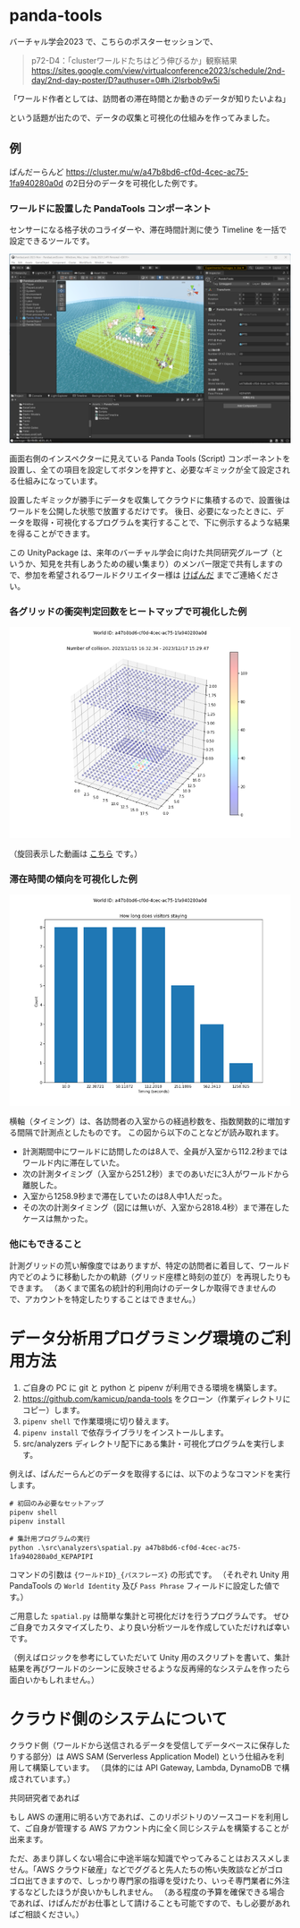 # panda-tools

バーチャル学会2023 で、こちらのポスターセッションで、

> p72-D4：「clusterワールドたちはどう伸びるか」観察結果
> https://sites.google.com/view/virtualconference2023/schedule/2nd-day/2nd-day-poster/D?authuser=0#h.i2lsrbob9w5i

「ワールド作者としては、訪問者の滞在時間とか動きのデータが知りたいよね」 

という話題が出たので、データの収集と可視化の仕組みを作ってみました。


## 例 ##
ぱんだーらんど https://cluster.mu/w/a47b8bd6-cf0d-4cec-ac75-1fa940280a0d の2日分のデータを可視化した例です。

### ワールドに設置した PandaTools コンポーネント ###
センサーになる格子状のコライダーや、滞在時間計測に使う Timeline を一括で設定できるツールです。

![example-unity.png](resources/example-unity.png)

画面右側のインスペクターに見えている Panda Tools (Script) コンポーネントを設置し、全ての項目を設定してボタンを押すと、必要なギミックが全て設定される仕組みになっています。

設置したギミックが勝手にデータを収集してクラウドに集積するので、設置後はワールドを公開した状態で放置するだけです。
後日、必要になったときに、データを取得・可視化するプログラムを実行することで、下に例示するような結果を得ることができます。

この UnityPackage は、来年のバーチャル学会に向けた共同研究グループ（というか、知見を共有しあうための緩い集まり）のメンバー限定で共有しますので、参加を希望されるワールドクリエイター様は [けぱんだ](https://twitter.com/kepa4696) までご連絡ください。

### 各グリッドの衝突判定回数をヒートマップで可視化した例 ###
![example-fig.png](resources/example-fig.png)

（旋回表示した動画は [こちら](resources/example-movie.mp4) です。）

### 滞在時間の傾向を可視化した例 ###
![example-timing.png](resources/example-timing.png)

横軸（タイミング）は、各訪問者の入室からの経過秒数を、指数関数的に増加する間隔で計測点としたものです。
この図から以下のことなどが読み取れます。

- 計測期間中にワールドに訪問したのは8人で、全員が入室から112.2秒まではワールド内に滞在していた。
- 次の計測タイミング（入室から251.2秒）までのあいだに3人がワールドから離脱した。
- 入室から1258.9秒まで滞在していたのは8人中1人だった。
- その次の計測タイミング（図には無いが、入室から2818.4秒）まで滞在したケースは無かった。

### 他にもできること ###
計測グリッドの荒い解像度ではありますが、特定の訪問者に着目して、ワールド内でどのように移動したかの軌跡（グリッド座標と時刻の並び）を再現したりもできます。
（あくまで匿名の統計的利用向けのデータしか取得できませんので、アカウントを特定したりすることはできません。）

# データ分析用プログラミング環境のご利用方法 #

1. ご自身の PC に git と python と pipenv が利用できる環境を構築します。
2. https://github.com/kamicup/panda-tools をクローン（作業ディレクトリにコピー）します。
3. `pipenv shell` で作業環境に切り替えます。
4. `pipenv install` で依存ライブラリをインストールします。
5. src/analyzers ディレクトリ配下にある集計・可視化プログラムを実行します。

例えば、ぱんだーらんどのデータを取得するには、以下のようなコマンドを実行します。

```shell
# 初回のみ必要なセットアップ
pipenv shell
pipenv install
```

```shell
# 集計用プログラムの実行
python .\src\analyzers\spatial.py a47b8bd6-cf0d-4cec-ac75-1fa940280a0d_KEPAPIPI
```

コマンドの引数は `{ワールドID}_{パスフレーズ}` の形式です。
（それぞれ Unity 用 PandaTools の `World Identity` 及び `Pass Phrase` フィールドに設定した値です。）

ご用意した `spatial.py` は簡単な集計と可視化だけを行うプログラムです。
ぜひご自身でカスタマイズしたり、より良い分析ツールを作成していただければ幸いです。

（例えばロジックを参考にしていただいて Unity 用のスクリプトを書いて、集計結果を再びワールドのシーンに反映させるような反再帰的なシステムを作ったら面白いかもしれません。）


# クラウド側のシステムについて #

クラウド側（ワールドから送信されるデータを受信してデータベースに保存したりする部分）は AWS SAM (Serverless Application Model) という仕組みを利用して構築しています。
（具体的には API Gateway, Lambda, DynamoDB で構成されています。）

共同研究者であれば

もし AWS の運用に明るい方であれば、このリポジトリのソースコードを利用して、ご自身が管理する AWS アカウント内に全く同じシステムを構築することが出来ます。

ただ、あまり詳しくない場合に中途半端な知識でやってみることはおススメしません。「AWS クラウド破産」などでググると先人たちの怖い失敗談などがゴロゴロ出てきますので、しっかり専門家の指導を受けたり、いっそ専門業者に外注するなどしたほうが良いかもしれません。
（ある程度の予算を確保できる場合であれば、けぱんだがお仕事として請けることも可能ですので、もし必要があればご相談ください。）
